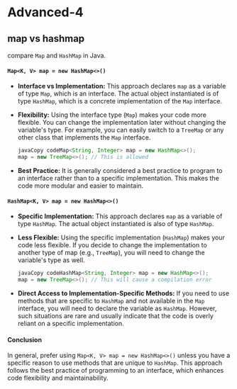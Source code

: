 # Advanced-4

## map vs hashmap

compare `Map` and `HashMap` in Java.

#### `Map<K, V> map = new HashMap<>()`

* **Interface vs Implementation:** This approach declares `map` as a variable of type `Map`, which is an interface. The actual object instantiated is of type `HashMap`, which is a concrete implementation of the `Map` interface.
*   **Flexibility:** Using the interface type (`Map`) makes your code more flexible. You can change the implementation later without changing the variable's type. For example, you can easily switch to a `TreeMap` or any other class that implements the `Map` interface.

    ```java
    javaCopy codeMap<String, Integer> map = new HashMap<>();
    map = new TreeMap<>(); // This is allowed
    ```
* **Best Practice:** It is generally considered a best practice to program to an interface rather than to a specific implementation. This makes the code more modular and easier to maintain.

#### `HashMap<K, V> map = new HashMap<>()`

* **Specific Implementation:** This approach declares `map` as a variable of type `HashMap`. The actual object instantiated is also of type `HashMap`.
*   **Less Flexible:** Using the specific implementation (`HashMap`) makes your code less flexible. If you decide to change the implementation to another type of map (e.g., `TreeMap`), you will need to change the variable's type as well.

    ```java
    javaCopy codeHashMap<String, Integer> map = new HashMap<>();
    map = new TreeMap<>(); // This will cause a compilation error
    ```
* **Direct Access to Implementation-Specific Methods:** If you need to use methods that are specific to `HashMap` and not available in the `Map` interface, you will need to declare the variable as `HashMap`. However, such situations are rare and usually indicate that the code is overly reliant on a specific implementation.

#### Conclusion

In general, prefer using `Map<K, V> map = new HashMap<>()` unless you have a specific reason to use methods that are unique to `HashMap`. This approach follows the best practice of programming to an interface, which enhances code flexibility and maintainability.

####
